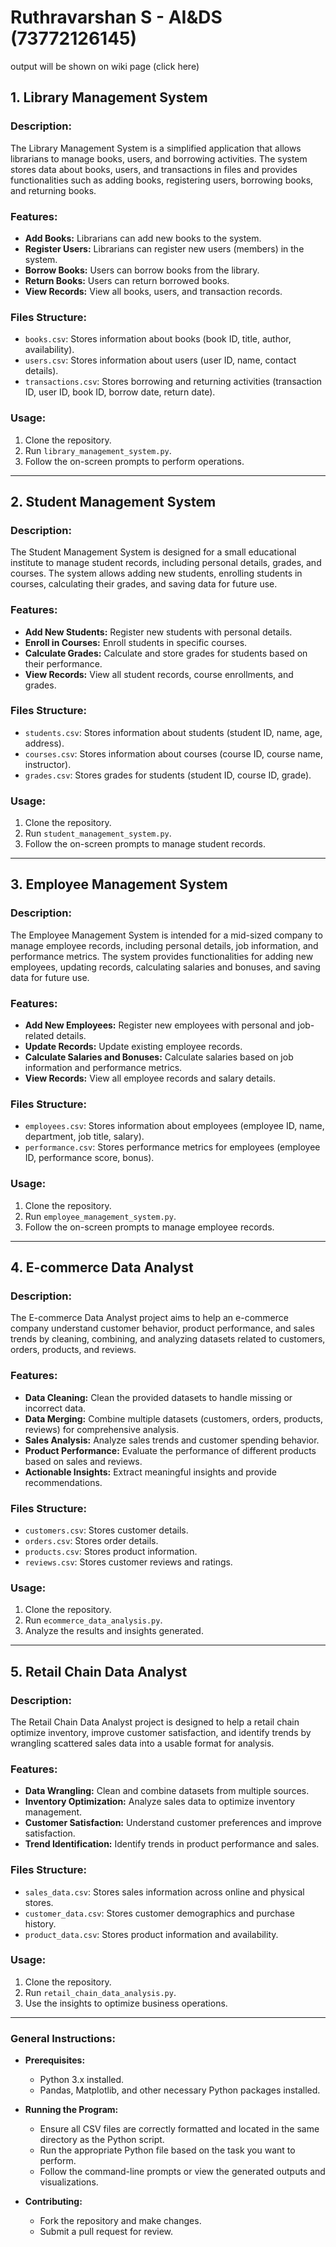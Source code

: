 # Ruthravarshan S - AI&DS (73772126145)   

output will be shown on wiki page (click here)

## 1. Library Management System

### Description:
The Library Management System is a simplified application that allows librarians to manage books, users, and borrowing activities. The system stores data about books, users, and transactions in files and provides functionalities such as adding books, registering users, borrowing books, and returning books.

### Features:
- **Add Books:** Librarians can add new books to the system.
- **Register Users:** Librarians can register new users (members) in the system.
- **Borrow Books:** Users can borrow books from the library.
- **Return Books:** Users can return borrowed books.
- **View Records:** View all books, users, and transaction records.

### Files Structure:
- `books.csv`: Stores information about books (book ID, title, author, availability).
- `users.csv`: Stores information about users (user ID, name, contact details).
- `transactions.csv`: Stores borrowing and returning activities (transaction ID, user ID, book ID, borrow date, return date).

### Usage:
1. Clone the repository.
2. Run `library_management_system.py`.
3. Follow the on-screen prompts to perform operations.

---

## 2. Student Management System

### Description:
The Student Management System is designed for a small educational institute to manage student records, including personal details, grades, and courses. The system allows adding new students, enrolling students in courses, calculating their grades, and saving data for future use.

### Features:
- **Add New Students:** Register new students with personal details.
- **Enroll in Courses:** Enroll students in specific courses.
- **Calculate Grades:** Calculate and store grades for students based on their performance.
- **View Records:** View all student records, course enrollments, and grades.

### Files Structure:
- `students.csv`: Stores information about students (student ID, name, age, address).
- `courses.csv`: Stores information about courses (course ID, course name, instructor).
- `grades.csv`: Stores grades for students (student ID, course ID, grade).

### Usage:
1. Clone the repository.
2. Run `student_management_system.py`.
3. Follow the on-screen prompts to manage student records.

---

## 3. Employee Management System

### Description:
The Employee Management System is intended for a mid-sized company to manage employee records, including personal details, job information, and performance metrics. The system provides functionalities for adding new employees, updating records, calculating salaries and bonuses, and saving data for future use.

### Features:
- **Add New Employees:** Register new employees with personal and job-related details.
- **Update Records:** Update existing employee records.
- **Calculate Salaries and Bonuses:** Calculate salaries based on job information and performance metrics.
- **View Records:** View all employee records and salary details.

### Files Structure:
- `employees.csv`: Stores information about employees (employee ID, name, department, job title, salary).
- `performance.csv`: Stores performance metrics for employees (employee ID, performance score, bonus).

### Usage:
1. Clone the repository.
2. Run `employee_management_system.py`.
3. Follow the on-screen prompts to manage employee records.

---

## 4. E-commerce Data Analyst

### Description:
The E-commerce Data Analyst project aims to help an e-commerce company understand customer behavior, product performance, and sales trends by cleaning, combining, and analyzing datasets related to customers, orders, products, and reviews.

### Features:
- **Data Cleaning:** Clean the provided datasets to handle missing or incorrect data.
- **Data Merging:** Combine multiple datasets (customers, orders, products, reviews) for comprehensive analysis.
- **Sales Analysis:** Analyze sales trends and customer spending behavior.
- **Product Performance:** Evaluate the performance of different products based on sales and reviews.
- **Actionable Insights:** Extract meaningful insights and provide recommendations.

### Files Structure:
- `customers.csv`: Stores customer details.
- `orders.csv`: Stores order details.
- `products.csv`: Stores product information.
- `reviews.csv`: Stores customer reviews and ratings.

### Usage:
1. Clone the repository.
2. Run `ecommerce_data_analysis.py`.
3. Analyze the results and insights generated.

---

## 5. Retail Chain Data Analyst

### Description:
The Retail Chain Data Analyst project is designed to help a retail chain optimize inventory, improve customer satisfaction, and identify trends by wrangling scattered sales data into a usable format for analysis.

### Features:
- **Data Wrangling:** Clean and combine datasets from multiple sources.
- **Inventory Optimization:** Analyze sales data to optimize inventory management.
- **Customer Satisfaction:** Understand customer preferences and improve satisfaction.
- **Trend Identification:** Identify trends in product performance and sales.

### Files Structure:
- `sales_data.csv`: Stores sales information across online and physical stores.
- `customer_data.csv`: Stores customer demographics and purchase history.
- `product_data.csv`: Stores product information and availability.

### Usage:
1. Clone the repository.
2. Run `retail_chain_data_analysis.py`.
3. Use the insights to optimize business operations.

---

### General Instructions:
- **Prerequisites:** 
  - Python 3.x installed.
  - Pandas, Matplotlib, and other necessary Python packages installed.
  
- **Running the Program:**
  - Ensure all CSV files are correctly formatted and located in the same directory as the Python script.
  - Run the appropriate Python file based on the task you want to perform.
  - Follow the command-line prompts or view the generated outputs and visualizations.

- **Contributing:**
  - Fork the repository and make changes.
  - Submit a pull request for review.
